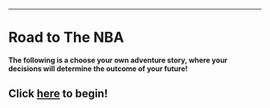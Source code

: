 ---
# Road to The NBA  
#### The following is a choose your own adventure story, where your decisions will determine the outcome of your future!  
Click [here](showcase.md) to begin!
---